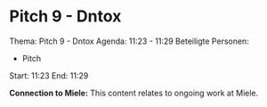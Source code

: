 # Pitch 9 - Dntox
Thema: Pitch 9 - Dntox
Agenda: 11:23 - 11:29
Beteiligte Personen:
- Pitch

Start: 11:23
End: 11:29

**Connection to Miele:** This content relates to ongoing work at Miele.
